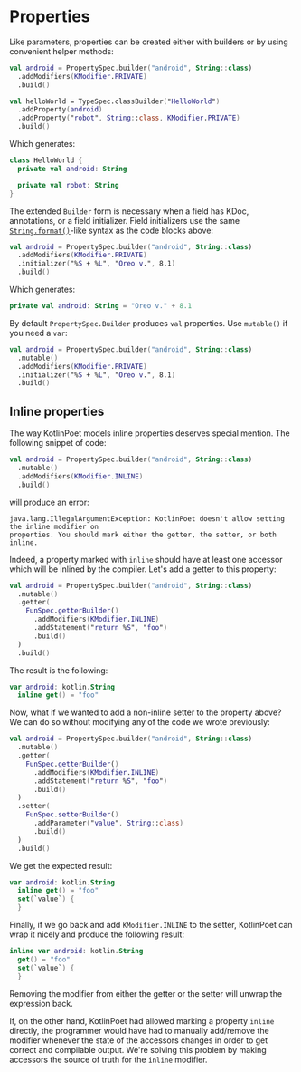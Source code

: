 Properties
==========

Like parameters, properties can be created either with builders or by using convenient helper
methods:

```kotlin
val android = PropertySpec.builder("android", String::class)
  .addModifiers(KModifier.PRIVATE)
  .build()

val helloWorld = TypeSpec.classBuilder("HelloWorld")
  .addProperty(android)
  .addProperty("robot", String::class, KModifier.PRIVATE)
  .build()
```

Which generates:

```kotlin
class HelloWorld {
  private val android: String

  private val robot: String
}
```

The extended `Builder` form is necessary when a field has KDoc, annotations, or a field
initializer. Field initializers use the same [`String.format()`][formatter]-like syntax as the code
blocks above:

```kotlin
val android = PropertySpec.builder("android", String::class)
  .addModifiers(KModifier.PRIVATE)
  .initializer("%S + %L", "Oreo v.", 8.1)
  .build()
```

Which generates:

```kotlin
private val android: String = "Oreo v." + 8.1
```

By default `PropertySpec.Builder` produces `val` properties. Use `mutable()` if you need a
`var`:

```kotlin
val android = PropertySpec.builder("android", String::class)
  .mutable()
  .addModifiers(KModifier.PRIVATE)
  .initializer("%S + %L", "Oreo v.", 8.1)
  .build()
```

## Inline properties

The way KotlinPoet models inline properties deserves special mention. The following snippet of code:

```kotlin
val android = PropertySpec.builder("android", String::class)
  .mutable()
  .addModifiers(KModifier.INLINE)
  .build()
```

will produce an error:

```
java.lang.IllegalArgumentException: KotlinPoet doesn't allow setting the inline modifier on
properties. You should mark either the getter, the setter, or both inline.
```

Indeed, a property marked with `inline` should have at least one accessor which will be inlined by
the compiler. Let's add a getter to this property:

```kotlin
val android = PropertySpec.builder("android", String::class)
  .mutable()
  .getter(
    FunSpec.getterBuilder()
      .addModifiers(KModifier.INLINE)
      .addStatement("return %S", "foo")
      .build()
  )
  .build()
```

The result is the following:

```kotlin
var android: kotlin.String
  inline get() = "foo"
```

Now, what if we wanted to add a non-inline setter to the property above? We can do so without
modifying any of the code we wrote previously:

```kotlin
val android = PropertySpec.builder("android", String::class)
  .mutable()
  .getter(
    FunSpec.getterBuilder()
      .addModifiers(KModifier.INLINE)
      .addStatement("return %S", "foo")
      .build()
  )
  .setter(
    FunSpec.setterBuilder()
      .addParameter("value", String::class)
      .build()
  )
  .build()
```

We get the expected result:

```kotlin
var android: kotlin.String
  inline get() = "foo"
  set(`value`) {
  }
```

Finally, if we go back and add `KModifier.INLINE` to the setter, KotlinPoet can wrap it nicely and
produce the following result:

```kotlin
inline var android: kotlin.String
  get() = "foo"
  set(`value`) {
  }
```

Removing the modifier from either the getter or the setter will unwrap the expression back.

If, on the other hand, KotlinPoet had allowed marking a property `inline` directly, the programmer
would have had to manually add/remove the modifier whenever the state of the accessors changes in
order to get correct and compilable output. We're solving this problem by making accessors the
source of truth for the `inline` modifier.

 [formatter]: https://developer.android.com/reference/java/util/Formatter.html
